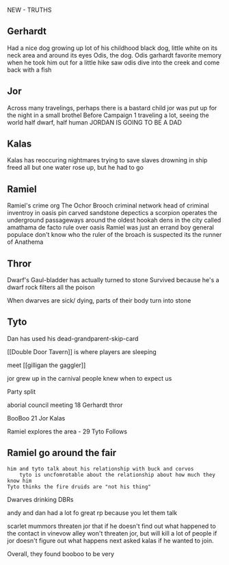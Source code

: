 NEW - TRUTHS
## Gerhardt
Had a nice dog growing up
	lot of his childhood
	black dog, little white on its neck area and around its eyes
	Odis, the dog.
	Odis garhardt
	favorite memory when he took him out for a little hike
	saw odis dive into the creek and come back with a fish

## Jor
Across many travelings,
	perhaps there is a bastard child
	jor was put up for the night in a small brothel
	Before Campaign 1
	traveling a lot, seeing the world
	half dwarf, half human
	JORDAN IS GOING TO BE A DAD

## Kalas
Kalas has reoccuring nightmares
	trying to save slaves drowning in ship
	freed all but one
	water rose up, but he had to go


## Ramiel
Ramiel's crime org
	The Ochor Brooch
	criminal network
	head of criminal inventroy in oasis
		pin carved sandstone
		depectics a scorpion
		operates the underground passageways around the oldest hookah dens in the city called amathama
		de facto rule over oasis
	Ramiel was just an errand boy
	general populace don't know who the ruler of the broach is
	suspected its the runner of Anathema


## Thror 
Dwarf's Gaul-bladder has actually turned to stone
	Survived because he's a dwarf
	rock filters all the poison

When dwarves are sick/ dying, parts of their body turn into stone

## Tyto
Dan  has used his dead-grandparent-skip-card



[[Double Door Tavern]] is where players are sleeping

meet [[gilligan the gaggler]] 

jor grew up in the carnival 
	people knew when to expect us

Party split

aborial council meeting 18
	Gerhardt
	thror

BooBoo 21
	Jor
	Kalas



Ramiel explores the area - 29
	Tyto Follows

## Ramiel go around the fair
	him and tyto talk about his relationship with buck and corvos
		tyto is uncfomrotable about the relationship about how much they know him
	Tyto thinks the fire druids are "not his thing"
		

Dwarves drinking DBRs

andy and dan had a lot fo great rp because you let them talk

scarlet mummors threaten jor that if he doesn't find out what happened to the contact in vinevow alley
	won't threaten jor, but will kill a lot of people if jor doesn't figure out what happens next
asked kalas if he wanted to join.

Overall, they found booboo to be very 